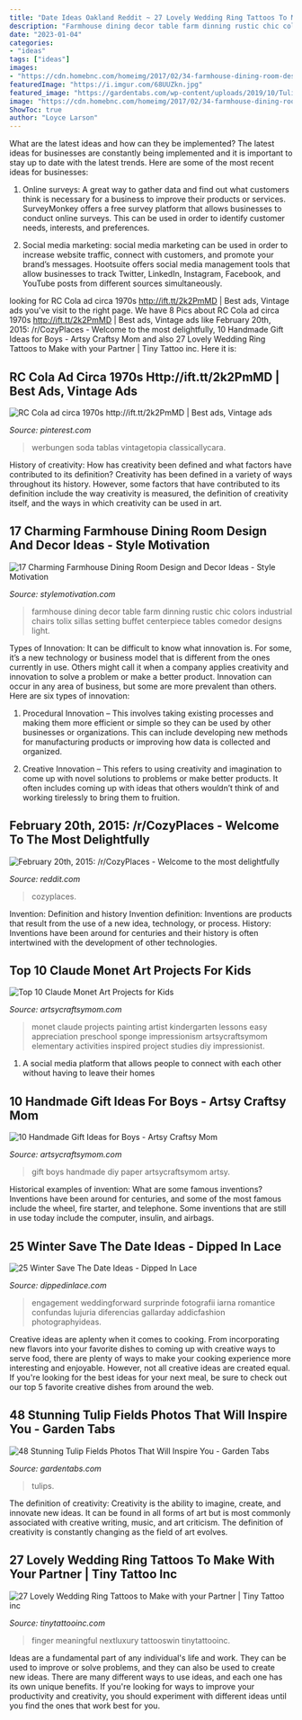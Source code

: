```yaml
---
title: "Date Ideas Oakland Reddit ~ 27 Lovely Wedding Ring Tattoos To Make With Your Partner"
description: "Farmhouse dining decor table farm dinning rustic chic colors industrial chairs tolix sillas setting buffet centerpiece tables comedor designs light"
date: "2023-01-04"
categories:
- "ideas"
tags: ["ideas"]
images:
- "https://cdn.homebnc.com/homeimg/2017/02/34-farmhouse-dining-room-design-decor-ideas-homebnc.jpg"
featuredImage: "https://i.imgur.com/68UUZkn.jpg"
featured_image: "https://gardentabs.com/wp-content/uploads/2019/10/Tulip-farm.jpg"
image: "https://cdn.homebnc.com/homeimg/2017/02/34-farmhouse-dining-room-design-decor-ideas-homebnc.jpg"
ShowToc: true
author: "Loyce Larson"
---
```



What are the latest ideas and how can they be implemented?
The latest ideas for businesses are constantly being implemented and it is important to stay up to date with the latest trends. Here are some of the most recent ideas for businesses:
1. Online surveys: A great way to gather data and find out what customers think is necessary for a business to improve their products or services. SurveyMonkey offers a free survey platform that allows businesses to conduct online surveys. This can be used in order to identify customer needs, interests, and preferences.

2. Social media marketing: social media marketing can be used in order to increase website traffic, connect with customers, and promote your brand’s messages. Hootsuite offers social media management tools that allow businesses to track Twitter, LinkedIn, Instagram, Facebook, and YouTube posts from different sources simultaneously.

	

		
looking for RC Cola ad circa 1970s http://ift.tt/2k2PmMD | Best ads, Vintage ads you've visit to the right page. We have 8 Pics about RC Cola ad circa 1970s http://ift.tt/2k2PmMD | Best ads, Vintage ads like February 20th, 2015: /r/CozyPlaces - Welcome to the most delightfully, 10 Handmade Gift Ideas for Boys - Artsy Craftsy Mom and also 27 Lovely Wedding Ring Tattoos to Make with your Partner | Tiny Tattoo inc. Here it is:
		
    
## RC Cola Ad Circa 1970s Http://ift.tt/2k2PmMD | Best Ads, Vintage Ads

<img loading=lazy src="https://i.pinimg.com/736x/74/93/c1/7493c174bbe8db8cac962c37132a0606.jpg" onerror="this.onerror=null;this.src='https://tse3.mm.bing.net/th?id=OIP.-Ehgbp0TtUgP6obk4lrCqAHaJX&amp;pid=15.1';" alt="RC Cola ad circa 1970s http://ift.tt/2k2PmMD | Best ads, Vintage ads">

_Source: pinterest.com_

>werbungen soda tablas vintagetopia classicallycara. 

	

History of creativity: How has creativity been defined and what factors have contributed to its definition?
Creativity has been defined in a variety of ways throughout its history. However, some factors that have contributed to its definition include the way creativity is measured, the definition of creativity itself, and the ways in which creativity can be used in art.

    
## 17 Charming Farmhouse Dining Room Design And Decor Ideas - Style Motivation

<img loading=lazy src="https://cdn.homebnc.com/homeimg/2017/02/34-farmhouse-dining-room-design-decor-ideas-homebnc.jpg" onerror="this.onerror=null;this.src='https://tse1.mm.bing.net/th?id=OIP.JRLmOrHtQrwm2KHNtKTU_wHaKi&amp;pid=15.1';" alt="17 Charming Farmhouse Dining Room Design and Decor Ideas - Style Motivation">

_Source: stylemotivation.com_

>farmhouse dining decor table farm dinning rustic chic colors industrial chairs tolix sillas setting buffet centerpiece tables comedor designs light. 

	

Types of Innovation:
It can be difficult to know what innovation is. For some, it’s a new technology or business model that is different from the ones currently in use. Others might call it when a company applies creativity and innovation to solve a problem or make a better product. Innovation can occur in any area of business, but some are more prevalent than others. Here are six types of innovation:
1. Procedural Innovation – This involves taking existing processes and making them more efficient or simple so they can be used by other businesses or organizations. This can include developing new methods for manufacturing products or improving how data is collected and organized.

2. Creative Innovation – This refers to using creativity and imagination to come up with novel solutions to problems or make better products. It often includes coming up with ideas that others wouldn’t think of and working tirelessly to bring them to fruition.

    
## February 20th, 2015: /r/CozyPlaces - Welcome To The Most Delightfully

<img loading=lazy src="https://i.imgur.com/68UUZkn.jpg" onerror="this.onerror=null;this.src='https://tse2.mm.bing.net/th?id=OIP.aGDq4phtmVQyko0kkYBOtAHaJ9&amp;pid=15.1';" alt="February 20th, 2015: /r/CozyPlaces - Welcome to the most delightfully">

_Source: reddit.com_

>cozyplaces. 

	

Invention: Definition and history
Invention definition: Inventions are products that result from the use of a new idea, technology, or process. History: Inventions have been around for centuries and their history is often intertwined with the development of other technologies.

    
## Top 10 Claude Monet Art Projects For Kids

<img loading=lazy src="https://artsycraftsymom.com/content/uploads/2015/08/Pin.png" onerror="this.onerror=null;this.src='https://tse4.mm.bing.net/th?id=OIP.5FF_YBezY6gsE-hfJZENvgHaKU&amp;pid=15.1';" alt="Top 10 Claude Monet Art Projects for Kids">

_Source: artsycraftsymom.com_

>monet claude projects painting artist kindergarten lessons easy appreciation preschool sponge impressionism artsycraftsymom elementary activities inspired project studies diy impressionist. 

	

1. A social media platform that allows people to connect with each other without having to leave their homes 

    
## 10 Handmade Gift Ideas For Boys - Artsy Craftsy Mom

<img loading=lazy src="https://i2.wp.com/artsycraftsymom.com/content/uploads/2015/08/10-Handmade-Gift-Ideas-for-Boys.jpg?fit=700%2C1000&amp;ssl=1" onerror="this.onerror=null;this.src='https://tse1.mm.bing.net/th?id=OIP.KmdA4qPgDqyIySrcg1gKqQHaKl&amp;pid=15.1';" alt="10 Handmade Gift Ideas for Boys - Artsy Craftsy Mom">

_Source: artsycraftsymom.com_

>gift boys handmade diy paper artsycraftsymom artsy. 

	

Historical examples of invention: What are some famous inventions?
Inventions have been around for centuries, and some of the most famous include the wheel, fire starter, and telephone. Some inventions that are still in use today include the computer, insulin, and airbags.

    
## 25 Winter Save The Date Ideas - Dipped In Lace

<img loading=lazy src="https://dippedinlace.com/wp-content/uploads/2016/01/25-Winter-Save-The-Date-Ideas-20.jpg" onerror="this.onerror=null;this.src='https://tse2.mm.bing.net/th?id=OIP.M7We2XzRYb6gYTXGUJ-SOgHaLH&amp;pid=15.1';" alt="25 Winter Save The Date Ideas - Dipped In Lace">

_Source: dippedinlace.com_

>engagement weddingforward surprinde fotografii iarna romantice confundas lujuria diferencias gallarday addicfashion photographyideas. 

	

Creative ideas are aplenty when it comes to cooking. From incorporating new flavors into your favorite dishes to coming up with creative ways to serve food, there are plenty of ways to make your cooking experience more interesting and enjoyable. However, not all creative ideas are created equal. If you're looking for the best ideas for your next meal, be sure to check out our top 5 favorite creative dishes from around the web.

    
## 48 Stunning Tulip Fields Photos That Will Inspire You - Garden Tabs

<img loading=lazy src="https://gardentabs.com/wp-content/uploads/2019/10/Tulip-farm.jpg" onerror="this.onerror=null;this.src='https://tse2.mm.bing.net/th?id=OIP.M8UICqxWCi1NgQmPszkxSgHaE8&amp;pid=15.1';" alt="48 Stunning Tulip Fields Photos That Will Inspire You - Garden Tabs">

_Source: gardentabs.com_

>tulips. 

	

The definition of creativity:
Creativity is the ability to imagine, create, and innovate new ideas. It can be found in all forms of art but is most commonly associated with creative writing, music, and art criticism. The definition of creativity is constantly changing as the field of art evolves.

    
## 27 Lovely Wedding Ring Tattoos To Make With Your Partner | Tiny Tattoo Inc

<img loading=lazy src="https://tinytattooinc.com/wp-content/uploads/2020/09/husband-and-wife-tattoos-for-marriage-819x1024.jpg" onerror="this.onerror=null;this.src='https://tse4.mm.bing.net/th?id=OIP.dqewcCMeS9dKq-CKyUXSzAHaJQ&amp;pid=15.1';" alt="27 Lovely Wedding Ring Tattoos to Make with your Partner | Tiny Tattoo inc">

_Source: tinytattooinc.com_

>finger meaningful nextluxury tattooswin tinytattooinc. 

	

Ideas are a fundamental part of any individual's life and work. They can be used to improve or solve problems, and they can also be used to create new ideas. There are many different ways to use ideas, and each one has its own unique benefits. If you're looking for ways to improve your productivity and creativity, you should experiment with different ideas until you find the ones that work best for you.

